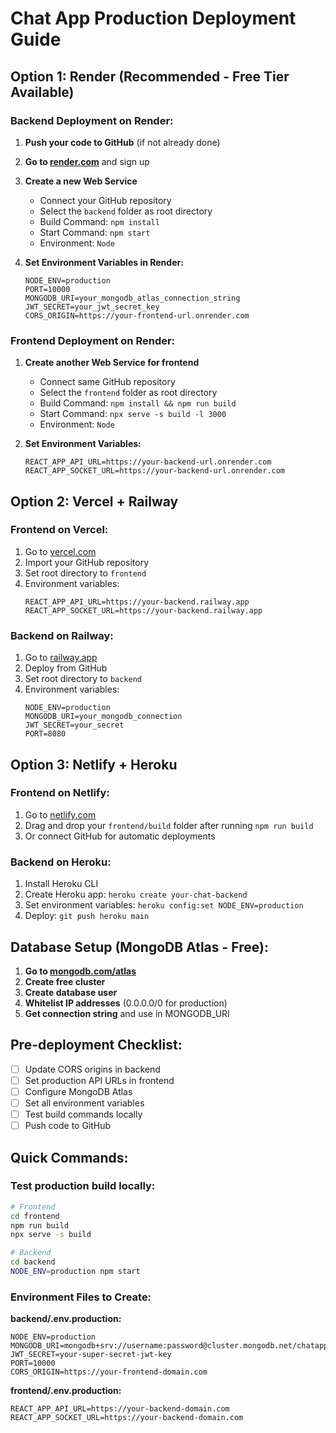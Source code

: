 # Chat App Production Deployment Guide

## Option 1: Render (Recommended - Free Tier Available)

### Backend Deployment on Render:

1. **Push your code to GitHub** (if not already done)
2. **Go to [render.com](https://render.com)** and sign up
3. **Create a new Web Service**
   - Connect your GitHub repository
   - Select the `backend` folder as root directory
   - Build Command: `npm install`
   - Start Command: `npm start`
   - Environment: `Node`

4. **Set Environment Variables in Render:**
   ```
   NODE_ENV=production
   PORT=10000
   MONGODB_URI=your_mongodb_atlas_connection_string
   JWT_SECRET=your_jwt_secret_key
   CORS_ORIGIN=https://your-frontend-url.onrender.com
   ```

### Frontend Deployment on Render:

1. **Create another Web Service for frontend**
   - Connect same GitHub repository
   - Select the `frontend` folder as root directory
   - Build Command: `npm install && npm run build`
   - Start Command: `npx serve -s build -l 3000`
   - Environment: `Node`

2. **Set Environment Variables:**
   ```
   REACT_APP_API_URL=https://your-backend-url.onrender.com
   REACT_APP_SOCKET_URL=https://your-backend-url.onrender.com
   ```

## Option 2: Vercel + Railway

### Frontend on Vercel:
1. Go to [vercel.com](https://vercel.com)
2. Import your GitHub repository
3. Set root directory to `frontend`
4. Environment variables:
   ```
   REACT_APP_API_URL=https://your-backend.railway.app
   REACT_APP_SOCKET_URL=https://your-backend.railway.app
   ```

### Backend on Railway:
1. Go to [railway.app](https://railway.app)
2. Deploy from GitHub
3. Set root directory to `backend`
4. Environment variables:
   ```
   NODE_ENV=production
   MONGODB_URI=your_mongodb_connection
   JWT_SECRET=your_secret
   PORT=8080
   ```

## Option 3: Netlify + Heroku

### Frontend on Netlify:
1. Go to [netlify.com](https://netlify.com)
2. Drag and drop your `frontend/build` folder after running `npm run build`
3. Or connect GitHub for automatic deployments

### Backend on Heroku:
1. Install Heroku CLI
2. Create Heroku app: `heroku create your-chat-backend`
3. Set environment variables: `heroku config:set NODE_ENV=production`
4. Deploy: `git push heroku main`

## Database Setup (MongoDB Atlas - Free):

1. **Go to [mongodb.com/atlas](https://mongodb.com/atlas)**
2. **Create free cluster**
3. **Create database user**
4. **Whitelist IP addresses** (0.0.0.0/0 for production)
5. **Get connection string** and use in MONGODB_URI

## Pre-deployment Checklist:

- [ ] Update CORS origins in backend
- [ ] Set production API URLs in frontend
- [ ] Configure MongoDB Atlas
- [ ] Set all environment variables
- [ ] Test build commands locally
- [ ] Push code to GitHub

## Quick Commands:

### Test production build locally:
```bash
# Frontend
cd frontend
npm run build
npx serve -s build

# Backend  
cd backend
NODE_ENV=production npm start
```

### Environment Files to Create:

**backend/.env.production:**
```
NODE_ENV=production
MONGODB_URI=mongodb+srv://username:password@cluster.mongodb.net/chatapp
JWT_SECRET=your-super-secret-jwt-key
PORT=10000
CORS_ORIGIN=https://your-frontend-domain.com
```

**frontend/.env.production:**
```
REACT_APP_API_URL=https://your-backend-domain.com
REACT_APP_SOCKET_URL=https://your-backend-domain.com
```